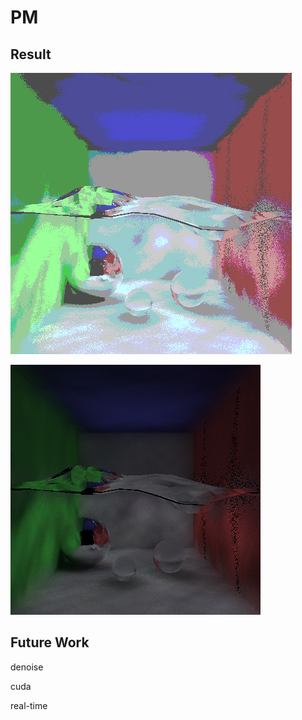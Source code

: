 # PM

## Result
![PM stylized](https://raw.githubusercontent.com/iduxinyu/PM/main/PM.png)


![PM Physics](https://raw.githubusercontent.com/iduxinyu/PM/main/PM_real.png)
## Future Work

denoise

cuda

real-time

